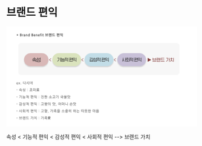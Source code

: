# 브랜드 편익

![](Assets/CleanShot%202023-06-09%20at%2000.50.52@2x.png)

속성 < 기능적 편익 < 감성적 편익 < 사회적 편익 --> 브랜드 가치

